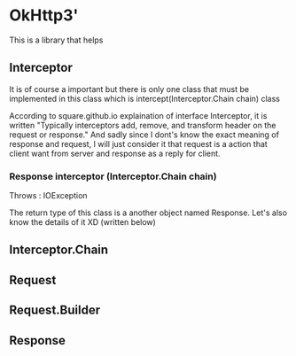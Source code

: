 # OkHttp3'

This is a library that helps 

## Interceptor

It is of course a important but there is only one class that must be implemented in this class which is intercept(Interceptor.Chain chain) class

According to square.github.io explaination of interface Interceptor, it is written "Typically interceptors add, remove, and transform header on the request or response." And sadly since I dont's know the exact meaning of response and request, I will just consider it that request is a action that client want from server and response as a reply for client.

### Response interceptor (Interceptor.Chain chain) 

Throws : IOException

The return type of this class is a another object named Response. Let's also know the details of it XD (written below)

## Interceptor.Chain



## Request

## Request.Builder

## Response



